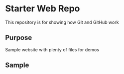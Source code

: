 # Starter Web Repo

This repository is for showing how Git and GitHub work

## Purpose

Sample website with plenty of files for demos

## Sample